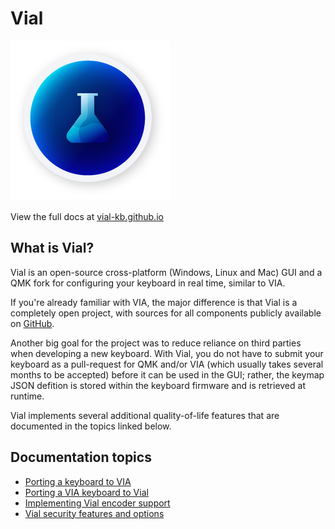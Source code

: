 # Vial

![](/docs/img/logo/png/256.png)

View the full docs at [vial-kb.github.io](vial-kb.github.io)

## What is Vial?

Vial is an open-source cross-platform (Windows, Linux and Mac) GUI and a QMK fork for configuring your keyboard in real time, similar to VIA.

If you're already familiar with VIA, the major difference is that Vial is a completely open project, with sources for all components publicly available on [GitHub](https://github.com/vial-kb).

Another big goal for the project was to reduce reliance on third parties when developing a new keyboard. With Vial, you do not have to submit your keyboard as a pull-request for QMK and/or VIA (which usually takes several months to be accepted) before it can be used in the GUI; rather, the keymap JSON defition is stored within the keyboard firmware and is retrieved at runtime.

Vial implements several additional quality-of-life features that are documented in the topics linked below.

## Documentation topics

* [Porting a keyboard to VIA](https://vial-kb.github.io/gettingStarted/porting-to-via.html)
* [Porting a VIA keyboard to Vial](https://vial-kb.github.io/gettingStarted/porting-to-vial.html)
* [Implementing Vial encoder support](https://vial-kb.github.io/gettingStarted/encoders.html)
* [Vial security features and options](https://vial-kb.github.io/security.html)
